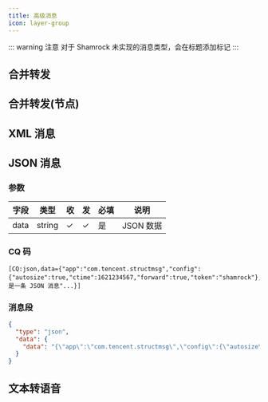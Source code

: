 ```yaml
---
title: 高级消息
icon: layer-group
---
```


::: warning 注意
对于 Shamrock 未实现的消息类型，会在标题添加标记 <Badge text="未实现" type="danger" vertical="baseline" />
:::

## 合并转发 <Badge text="未实现" type="danger" />

## 合并转发(节点) <Badge text="未实现" type="danger" />

## XML 消息 <Badge text="未实现" type="danger" />

## JSON 消息

### 参数

| 字段 | 类型   | 收  | 发  | 必填 | 说明      |
| ---- | ------ | --- | --- | ---- | --------- |
| data | string | ✓   | ✓   | 是   | JSON 数据 |

### CQ 码

```
[CQ:json,data={"app":"com.tencent.structmsg","config":{"autosize":true,"ctime":1621234567,"forward":true,"token":"shamrock"},"desc":"这是一条 JSON 消息"...}]
```

### 消息段

```json
{
  "type": "json",
  "data": {
    "data": "{\"app\":\"com.tencent.structmsg\",\"config\":{\"autosize\":true,\"ctime\":1621234567,\"forward\":true,\"token\":\"shamrock\"},\"desc\":\"这是一条 JSON 消息\"...}"
  }
}
```

## 文本转语音 <Badge text="未实现" type="danger" />
